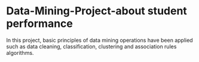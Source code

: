 # Data-Mining-Project-about student performance
In this project, basic principles of data mining operations have been applied such as data cleaning, classification, clustering and association rules algorithms.
